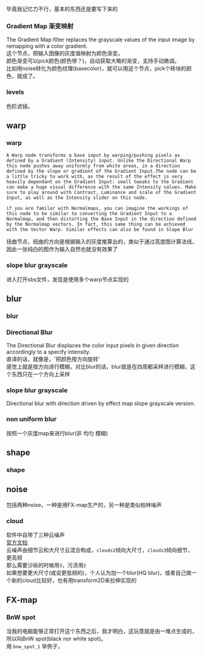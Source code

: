 毕竟我记忆力不行，基本的东西还是要写下来的  

### Gradient Map 渐变映射
The Gradient Map filter replaces the grayscale values of the input image by remapping with a color gradient.   
这个节点，把输入图像的灰度值映射为颜色渐变。  
颜色渐变可以pick颜色(颜色带？)，自动获取大略的渐变，支持手动微调。  
比如用noise转化为颜色纹理(basecolor)，就可以用这个节点，pick个砖块的颜色，就成了。  
### levels
色阶滤镜。  
## warp
### warp
```
A Warp node transforms a base input by warping/pushing pixels as defined by a Gradient (Intensity) input. Unlike the Directional Warp this node pushes away uniformly from white areas, in a direction defined by the slope or gradient of the Gradient Input.The node can be a little tricky to work with, as the result of the effect is very heavily dependant on the Gradient Input: small tweaks to the Gradient can make a huge visual difference with the same Intensity values. Make sure to play around with Contrast, Luminance and scale of the Gradient Input, as well as the Intensity slider on this node.

if you are familar with Normalmaps, you can imagine the workings of this node to be similar to converting the Gradient Input to a Normalmap, and then distorting the Base Input in the direction defined by the Normalmap vectors. In fact, this same thing can be achieved with the Vector Warp. Similar effects can also be found in Slope Blur
```  
扭曲节点，扭曲的方向是根据输入的灰度推算出的，类似于通过高度图计算法线，因此一张纯白的图作为输入自然也就没有效果了
### slope blur grayscale
进入打开sbs文件，发现是使用多个warp节点实现的  
## blur
### blur
### Directional Blur
The Directional Blur displaces the color input pixels in given direction accordingly to a specify intensity.   
直译的话，就像是，'把颜色按方向旋转'  
感觉上就是按方向进行模糊，对比blur的话，blur就是在四周都采样进行模糊，这个东西只在一个方向上采样  
### slope blur grayscale
Directional blur with direction driven by effect map slope grayscale version.  

### non uniform blur
按照一个灰度map来进行blur(非 均匀 模糊)  
## shape
### shape
## noise
包括两种noise，一种是用FX-map生产的，另一种是类似柏林噪声
### cloud
软件中自带了三种云噪声  
[官方文档](https://docs.substance3d.com/sddoc/clouds-1-159450690.html)  
云噪声由细节云和大尺寸云混合构成，`clouds2`倾向大尺寸，`clouds3`倾向细节，更高频   
那么需要沙砾的时候用`3`，污渍用`2`  
如果想要更大尺寸(或说更低频的)，个人认为加一个blur(HQ blur)，或者自己做一个新的cloud比较好，也有用transform2D来拉伸实现的
## FX-map
### BnW spot
当我的电脑能够正常打开这个东西之后，我才明白，这玩意就是由一堆点生成的，所以叫BnW spot(black nor white spot)。  
用 `bnw_spot_1` 举例子，  

